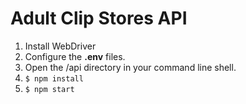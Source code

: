 # Adult Clip Stores API
1. Install WebDriver
1. Configure the __.env__ files.
1. Open the /api directory in your command line shell.
1. ```$ npm install```
1. ```$ npm start```
